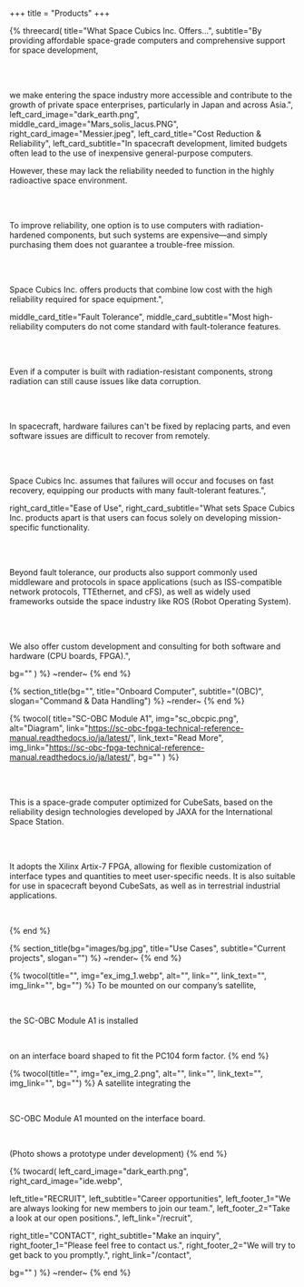 +++
title = "Products"
+++

{% threecard(
  title="What Space Cubics Inc. Offers...",
  subtitle="By providing affordable space-grade computers and comprehensive support for space development,
  
  <br><br>
  
  we make entering the space industry more accessible and contribute to the growth of private space enterprises, particularly in Japan and across Asia.",
  left_card_image="dark_earth.png",
  middle_card_image="Mars_solis_lacus.PNG",
  right_card_image="Messier.jpeg",
  left_card_title="Cost Reduction & Reliability",
  left_card_subtitle="In spacecraft development, limited budgets often lead to the use of inexpensive general-purpose computers. 

  However, these may lack the reliability needed to function in the highly radioactive space environment.
  
  <br><br>
  
  To improve reliability, one option is to use computers with radiation-hardened components, but such systems are expensive—and simply purchasing them does not guarantee a trouble-free mission.
  
  <br><br>
  
  Space Cubics Inc. offers products that combine low cost with the high reliability required for space equipment.",
  
  middle_card_title="Fault Tolerance",
  middle_card_subtitle="Most high-reliability computers do not come standard with fault-tolerance features.
  
  <br><br>
  
  Even if a computer is built with radiation-resistant components, strong radiation can still cause issues like data corruption.
  
  <br><br>
  
  In spacecraft, hardware failures can't be fixed by replacing parts, and even software issues are difficult to recover from remotely.
  
  <br><br>
  
  Space Cubics Inc. assumes that failures will occur and focuses on fast recovery, equipping our products with many fault-tolerant features.",

  right_card_title="Ease of Use",
  right_card_subtitle="What sets Space Cubics Inc. products apart is that users can focus solely on developing mission-specific functionality.
  
  <br><br>
  
  Beyond fault tolerance, our products also support commonly used middleware and protocols in space applications (such as ISS-compatible network protocols, TTEthernet, and cFS), as well as widely used frameworks outside the space industry like ROS (Robot Operating System).
  
  <br><br>
  
  We also offer custom development and consulting for both software and hardware (CPU boards, FPGA).",

  bg=""
) %}
~render~
{% end %}


{% section_title(bg="", title="Onboard Computer", subtitle="(OBC)", slogan="Command & Data Handling") %}
~render~
{% end %}

{% twocol(
  title="SC-OBC Module A1",
  img="sc_obcpic.png",
  alt="Diagram",
  link="https://sc-obc-fpga-technical-reference-manual.readthedocs.io/ja/latest/",
  link_text="Read More",
  img_link="https://sc-obc-fpga-technical-reference-manual.readthedocs.io/ja/latest/",
  bg=""
) %}

<br><br>

This is a space-grade computer optimized for CubeSats, based on the reliability design technologies developed by JAXA for the International Space Station.

<br><br>

It adopts the Xilinx Artix-7 FPGA, allowing for flexible customization of interface types and quantities to meet user-specific needs. 
It is also suitable for use in spacecraft beyond CubeSats, as well as in terrestrial industrial applications.

<br>

{% end %}

{% section_title(bg="images/bg.jpg", title="Use Cases", subtitle="Current projects", slogan="") %}
~render~
{% end %}

{% twocol(title="", img="ex_img_1.webp", alt="", link="", link_text="", img_link="", bg="") %}
To be mounted on our company’s satellite,

<br>

the SC-OBC Module A1 is installed

<br>

on an interface board shaped to fit the PC104 form factor.
{% end %}

{% twocol(title="", img="ex_img_2.png", alt="", link="", link_text="", img_link="", bg="") %}
A satellite integrating the

<br>

SC-OBC Module A1 mounted on the interface board.

<br>

(Photo shows a prototype under development)
{% end %}

{% twocard(
  left_card_image="dark_earth.png", 
  right_card_image="ide.webp",

  left_title="RECRUIT",
  left_subtitle="Career opportunities",
  left_footer_1="We are always looking for new members to join our team.",
  left_footer_2="Take a look at our open positions.",
  left_link="/recruit",

  right_title="CONTACT",
  right_subtitle="Make an inquiry",
  right_footer_1="Please feel free to contact us.",
  right_footer_2="We will try to get back to you promptly.",
  right_link="/contact",

  bg=""
) %}
~render~
{% end %}
